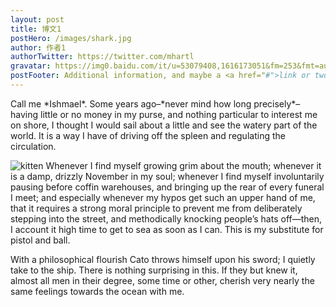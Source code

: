 ```yaml
---
layout: post
title: 博文1
postHero: /images/shark.jpg
author: 作者1
authorTwitter: https://twitter.com/mhartl
gravatar: https://img0.baidu.com/it/u=53079408,1616173051&fm=253&fmt=auto&app=138&f=JPEG?w=500&h=500
postFooter: Additional information, and maybe a <a href="#">link or two</a>
---
```

<p>Call me *Ishmael*. Some years ago–*never mind how long
precisely*–having little or no money in my purse, and nothing
particular to interest me on shore, I thought I would sail about a little
and see the watery part of the world. It is a way I have of driving off
the spleen and regulating the circulation.</p>

<p>
<img class="pull-left" src="https://placekitten.com/g/400/200"
alt="kitten">
Whenever I find myself growing grim about the mouth; whenever it is a damp,
drizzly November in my soul; whenever I find myself involuntarily pausing
before coffin warehouses, and bringing up the rear of every funeral I meet;
and especially whenever my hypos get such an upper hand of me, that it
requires a strong moral principle to prevent me from deliberately stepping
into the street, and methodically knocking people’s hats off—then, I
account it high time to get to sea as soon as I can. This is my substitute
for pistol and ball.</p>

<p>With a philosophical flourish Cato throws himself upon
his sword; I quietly take to the ship. There is nothing surprising in this.
If they but knew it, almost all men in their degree, some time or other,
cherish very nearly the same feelings towards the ocean with me.</p>